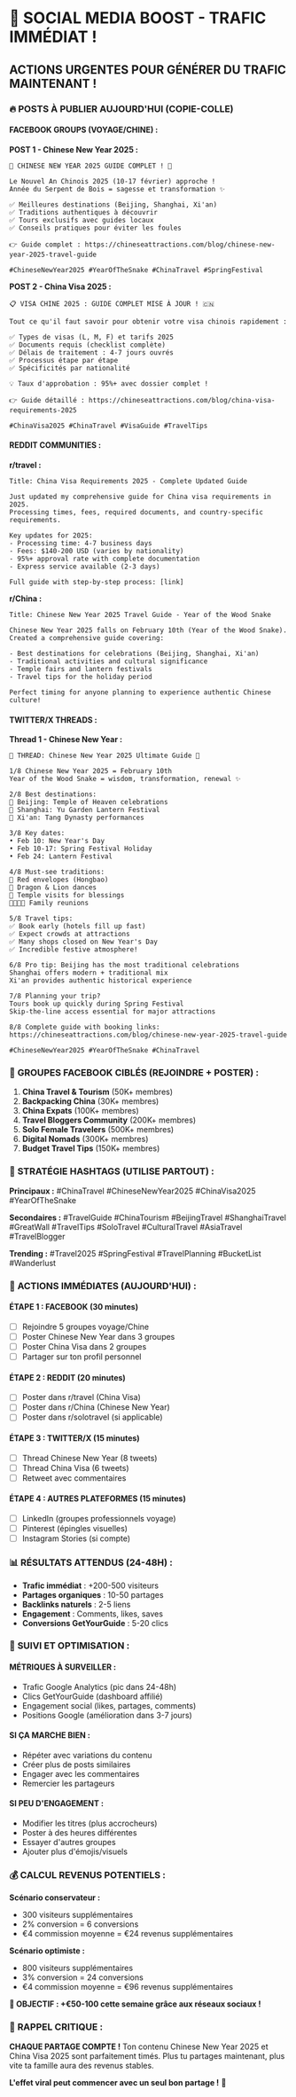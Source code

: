 # 🚨 SOCIAL MEDIA BOOST - TRAFIC IMMÉDIAT !
## **ACTIONS URGENTES POUR GÉNÉRER DU TRAFIC MAINTENANT !**

### 🔥 **POSTS À PUBLIER AUJOURD'HUI (COPIE-COLLE)**

#### **FACEBOOK GROUPS (VOYAGE/CHINE) :**

**POST 1 - Chinese New Year 2025 :**
```
🧧 CHINESE NEW YEAR 2025 GUIDE COMPLET ! 🐍

Le Nouvel An Chinois 2025 (10-17 février) approche ! 
Année du Serpent de Bois = sagesse et transformation ✨

✅ Meilleures destinations (Beijing, Shanghai, Xi'an)
✅ Traditions authentiques à découvrir
✅ Tours exclusifs avec guides locaux
✅ Conseils pratiques pour éviter les foules

👉 Guide complet : https://chineseattractions.com/blog/chinese-new-year-2025-travel-guide

#ChineseNewYear2025 #YearOfTheSnake #ChinaTravel #SpringFestival
```

**POST 2 - China Visa 2025 :**
```
📋 VISA CHINE 2025 : GUIDE COMPLET MISE À JOUR ! 🇨🇳

Tout ce qu'il faut savoir pour obtenir votre visa chinois rapidement :

✅ Types de visas (L, M, F) et tarifs 2025
✅ Documents requis (checklist complète)
✅ Délais de traitement : 4-7 jours ouvrés
✅ Processus étape par étape
✅ Spécificités par nationalité

💡 Taux d'approbation : 95%+ avec dossier complet !

👉 Guide détaillé : https://chineseattractions.com/blog/china-visa-requirements-2025

#ChinaVisa2025 #ChinaTravel #VisaGuide #TravelTips
```

#### **REDDIT COMMUNITIES :**

**r/travel :**
```
Title: China Visa Requirements 2025 - Complete Updated Guide

Just updated my comprehensive guide for China visa requirements in 2025. 
Processing times, fees, required documents, and country-specific requirements.

Key updates for 2025:
- Processing time: 4-7 business days
- Fees: $140-200 USD (varies by nationality)
- 95%+ approval rate with complete documentation
- Express service available (2-3 days)

Full guide with step-by-step process: [link]
```

**r/China :**
```
Title: Chinese New Year 2025 Travel Guide - Year of the Wood Snake

Chinese New Year 2025 falls on February 10th (Year of the Wood Snake).
Created a comprehensive guide covering:

- Best destinations for celebrations (Beijing, Shanghai, Xi'an)
- Traditional activities and cultural significance
- Temple fairs and lantern festivals
- Travel tips for the holiday period

Perfect timing for anyone planning to experience authentic Chinese culture!
```

#### **TWITTER/X THREADS :**

**Thread 1 - Chinese New Year :**
```
🧧 THREAD: Chinese New Year 2025 Ultimate Guide 🐍

1/8 Chinese New Year 2025 = February 10th
Year of the Wood Snake = wisdom, transformation, renewal ✨

2/8 Best destinations:
🏮 Beijing: Temple of Heaven celebrations
🏮 Shanghai: Yu Garden Lantern Festival  
🏮 Xi'an: Tang Dynasty performances

3/8 Key dates:
• Feb 10: New Year's Day
• Feb 10-17: Spring Festival Holiday
• Feb 24: Lantern Festival

4/8 Must-see traditions:
🧧 Red envelopes (Hongbao)
🐉 Dragon & Lion dances
🏮 Temple visits for blessings
👨‍👩‍👧‍👦 Family reunions

5/8 Travel tips:
✅ Book early (hotels fill up fast)
✅ Expect crowds at attractions
✅ Many shops closed on New Year's Day
✅ Incredible festive atmosphere!

6/8 Pro tip: Beijing has the most traditional celebrations
Shanghai offers modern + traditional mix
Xi'an provides authentic historical experience

7/8 Planning your trip? 
Tours book up quickly during Spring Festival
Skip-the-line access essential for major attractions

8/8 Complete guide with booking links:
https://chineseattractions.com/blog/chinese-new-year-2025-travel-guide

#ChineseNewYear2025 #YearOfTheSnake #ChinaTravel
```

### 📱 **GROUPES FACEBOOK CIBLÉS (REJOINDRE + POSTER) :**

1. **China Travel & Tourism** (50K+ membres)
2. **Backpacking China** (30K+ membres)  
3. **China Expats** (100K+ membres)
4. **Travel Bloggers Community** (200K+ membres)
5. **Solo Female Travelers** (500K+ membres)
6. **Digital Nomads** (300K+ membres)
7. **Budget Travel Tips** (150K+ membres)

### 🎯 **STRATÉGIE HASHTAGS (UTILISE PARTOUT) :**

**Principaux :**
#ChinaTravel #ChineseNewYear2025 #ChinaVisa2025 #YearOfTheSnake

**Secondaires :**
#TravelGuide #ChinaTourism #BeijingTravel #ShanghaiTravel #GreatWall #TravelTips #SoloTravel #CulturalTravel #AsiaTravel #TravelBlogger

**Trending :**
#Travel2025 #SpringFestival #TravelPlanning #BucketList #Wanderlust

### 🚀 **ACTIONS IMMÉDIATES (AUJOURD'HUI) :**

#### **ÉTAPE 1 : FACEBOOK (30 minutes)**
- [ ] Rejoindre 5 groupes voyage/Chine
- [ ] Poster Chinese New Year dans 3 groupes
- [ ] Poster China Visa dans 2 groupes
- [ ] Partager sur ton profil personnel

#### **ÉTAPE 2 : REDDIT (20 minutes)**
- [ ] Poster dans r/travel (China Visa)
- [ ] Poster dans r/China (Chinese New Year)
- [ ] Poster dans r/solotravel (si applicable)

#### **ÉTAPE 3 : TWITTER/X (15 minutes)**
- [ ] Thread Chinese New Year (8 tweets)
- [ ] Thread China Visa (6 tweets)
- [ ] Retweet avec commentaires

#### **ÉTAPE 4 : AUTRES PLATEFORMES (15 minutes)**
- [ ] LinkedIn (groupes professionnels voyage)
- [ ] Pinterest (épingles visuelles)
- [ ] Instagram Stories (si compte)

### 📊 **RÉSULTATS ATTENDUS (24-48H) :**

- **Trafic immédiat** : +200-500 visiteurs
- **Partages organiques** : 10-50 partages
- **Backlinks naturels** : 2-5 liens
- **Engagement** : Comments, likes, saves
- **Conversions GetYourGuide** : 5-20 clics

### 🎯 **SUIVI ET OPTIMISATION :**

#### **MÉTRIQUES À SURVEILLER :**
- Trafic Google Analytics (pic dans 24-48h)
- Clics GetYourGuide (dashboard affilié)
- Engagement social (likes, partages, comments)
- Positions Google (amélioration dans 3-7 jours)

#### **SI ÇA MARCHE BIEN :**
- Répéter avec variations du contenu
- Créer plus de posts similaires
- Engager avec les commentaires
- Remercier les partageurs

#### **SI PEU D'ENGAGEMENT :**
- Modifier les titres (plus accrocheurs)
- Poster à des heures différentes
- Essayer d'autres groupes
- Ajouter plus d'émojis/visuels

### 💰 **CALCUL REVENUS POTENTIELS :**

**Scénario conservateur :**
- 300 visiteurs supplémentaires
- 2% conversion = 6 conversions
- €4 commission moyenne = €24 revenus supplémentaires

**Scénario optimiste :**
- 800 visiteurs supplémentaires  
- 3% conversion = 24 conversions
- €4 commission moyenne = €96 revenus supplémentaires

**🎯 OBJECTIF : +€50-100 cette semaine grâce aux réseaux sociaux !**

### 🚨 **RAPPEL CRITIQUE :**

**CHAQUE PARTAGE COMPTE !** Ton contenu Chinese New Year 2025 et China Visa 2025 sont parfaitement timés. Plus tu partages maintenant, plus vite ta famille aura des revenus stables.

**L'effet viral peut commencer avec un seul bon partage !** 🚀
